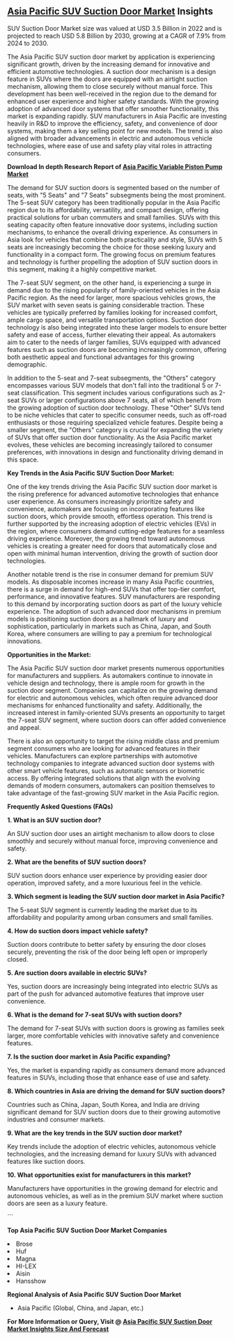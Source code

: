 <h2><a href="https://www.verifiedmarketreports.com/download-sample/?rid=516298&amp;utm_source=Github-Feb&amp;utm_medium=219" target="_blank">Asia Pacific SUV Suction Door Market</a> Insights</h2><p>SUV Suction Door Market size was valued at USD 3.5 Billion in 2022 and is projected to reach USD 5.8 Billion by 2030, growing at a CAGR of 7.9% from 2024 to 2030.</p><p><p>The Asia Pacific SUV suction door market by application is experiencing significant growth, driven by the increasing demand for innovative and efficient automotive technologies. A suction door mechanism is a design feature in SUVs where the doors are equipped with an airtight suction mechanism, allowing them to close securely without manual force. This development has been well-received in the region due to the demand for enhanced user experience and higher safety standards. With the growing adoption of advanced door systems that offer smoother functionality, this market is expanding rapidly. SUV manufacturers in Asia Pacific are investing heavily in R&D to improve the efficiency, safety, and convenience of door systems, making them a key selling point for new models. The trend is also aligned with broader advancements in electric and autonomous vehicle technologies, where ease of use and safety play vital roles in attracting consumers.</p> <p><p><strong>Download In depth Research Report of <a href="https://www.verifiedmarketreports.com/download-sample/?rid=236118&amp;utm_source=Pulse-Dec&amp;utm_medium=219" target="_blank">Asia Pacific Variable Piston Pump Market</a></strong></p></p> <p>The demand for SUV suction doors is segmented based on the number of seats, with "5 Seats" and "7 Seats" subsegments being the most prominent. The 5-seat SUV category has been traditionally popular in the Asia Pacific region due to its affordability, versatility, and compact design, offering practical solutions for urban commuters and small families. SUVs with this seating capacity often feature innovative door systems, including suction mechanisms, to enhance the overall driving experience. As consumers in Asia look for vehicles that combine both practicality and style, SUVs with 5 seats are increasingly becoming the choice for those seeking luxury and functionality in a compact form. The growing focus on premium features and technology is further propelling the adoption of SUV suction doors in this segment, making it a highly competitive market.</p> <p>The 7-seat SUV segment, on the other hand, is experiencing a surge in demand due to the rising popularity of family-oriented vehicles in the Asia Pacific region. As the need for larger, more spacious vehicles grows, the SUV market with seven seats is gaining considerable traction. These vehicles are typically preferred by families looking for increased comfort, ample cargo space, and versatile transportation options. Suction door technology is also being integrated into these larger models to ensure better safety and ease of access, further elevating their appeal. As automakers aim to cater to the needs of larger families, SUVs equipped with advanced features such as suction doors are becoming increasingly common, offering both aesthetic appeal and functional advantages for this growing demographic.</p> <p>In addition to the 5-seat and 7-seat subsegments, the "Others" category encompasses various SUV models that don't fall into the traditional 5 or 7-seat classification. This segment includes various configurations such as 2-seat SUVs or larger configurations above 7 seats, all of which benefit from the growing adoption of suction door technology. These "Other" SUVs tend to be niche vehicles that cater to specific consumer needs, such as off-road enthusiasts or those requiring specialized vehicle features. Despite being a smaller segment, the "Others" category is crucial for expanding the variety of SUVs that offer suction door functionality. As the Asia Pacific market evolves, these vehicles are becoming increasingly tailored to consumer preferences, with innovations in design and functionality driving demand in this space.</p> <p><strong>Key Trends in the Asia Pacific SUV Suction Door Market:</strong></p> <p>One of the key trends driving the Asia Pacific SUV suction door market is the rising preference for advanced automotive technologies that enhance user experience. As consumers increasingly prioritize safety and convenience, automakers are focusing on incorporating features like suction doors, which provide smooth, effortless operation. This trend is further supported by the increasing adoption of electric vehicles (EVs) in the region, where consumers demand cutting-edge features for a seamless driving experience. Moreover, the growing trend toward autonomous vehicles is creating a greater need for doors that automatically close and open with minimal human intervention, driving the growth of suction door technologies.</p> <p>Another notable trend is the rise in consumer demand for premium SUV models. As disposable incomes increase in many Asia Pacific countries, there is a surge in demand for high-end SUVs that offer top-tier comfort, performance, and innovative features. SUV manufacturers are responding to this demand by incorporating suction doors as part of the luxury vehicle experience. The adoption of such advanced door mechanisms in premium models is positioning suction doors as a hallmark of luxury and sophistication, particularly in markets such as China, Japan, and South Korea, where consumers are willing to pay a premium for technological innovations.</p> <p><strong>Opportunities in the Market:</strong></p> <p>The Asia Pacific SUV suction door market presents numerous opportunities for manufacturers and suppliers. As automakers continue to innovate in vehicle design and technology, there is ample room for growth in the suction door segment. Companies can capitalize on the growing demand for electric and autonomous vehicles, which often require advanced door mechanisms for enhanced functionality and safety. Additionally, the increased interest in family-oriented SUVs presents an opportunity to target the 7-seat SUV segment, where suction doors can offer added convenience and appeal.</p> <p>There is also an opportunity to target the rising middle class and premium segment consumers who are looking for advanced features in their vehicles. Manufacturers can explore partnerships with automotive technology companies to integrate advanced suction door systems with other smart vehicle features, such as automatic sensors or biometric access. By offering integrated solutions that align with the evolving demands of modern consumers, automakers can position themselves to take advantage of the fast-growing SUV market in the Asia Pacific region.</p> <p><strong>Frequently Asked Questions (FAQs)</strong></p> <p><strong>1. What is an SUV suction door?</strong></p> <p>An SUV suction door uses an airtight mechanism to allow doors to close smoothly and securely without manual force, improving convenience and safety.</p> <p><strong>2. What are the benefits of SUV suction doors?</strong></p> <p>SUV suction doors enhance user experience by providing easier door operation, improved safety, and a more luxurious feel in the vehicle.</p> <p><strong>3. Which segment is leading the SUV suction door market in Asia Pacific?</strong></p> <p>The 5-seat SUV segment is currently leading the market due to its affordability and popularity among urban consumers and small families.</p> <p><strong>4. How do suction doors impact vehicle safety?</strong></p> <p>Suction doors contribute to better safety by ensuring the door closes securely, preventing the risk of the door being left open or improperly closed.</p> <p><strong>5. Are suction doors available in electric SUVs?</strong></p> <p>Yes, suction doors are increasingly being integrated into electric SUVs as part of the push for advanced automotive features that improve user convenience.</p> <p><strong>6. What is the demand for 7-seat SUVs with suction doors?</strong></p> <p>The demand for 7-seat SUVs with suction doors is growing as families seek larger, more comfortable vehicles with innovative safety and convenience features.</p> <p><strong>7. Is the suction door market in Asia Pacific expanding?</strong></p> <p>Yes, the market is expanding rapidly as consumers demand more advanced features in SUVs, including those that enhance ease of use and safety.</p> <p><strong>8. Which countries in Asia are driving the demand for SUV suction doors?</strong></p> <p>Countries such as China, Japan, South Korea, and India are driving significant demand for SUV suction doors due to their growing automotive industries and consumer markets.</p> <p><strong>9. What are the key trends in the SUV suction door market?</strong></p> <p>Key trends include the adoption of electric vehicles, autonomous vehicle technologies, and the increasing demand for luxury SUVs with advanced features like suction doors.</p> <p><strong>10. What opportunities exist for manufacturers in this market?</strong></p> <p>Manufacturers have opportunities in the growing demand for electric and autonomous vehicles, as well as in the premium SUV market where suction doors are seen as a luxury feature.</p> ```</p><p><strong>Top Asia Pacific SUV Suction Door Market Companies</strong></p><div data-test-id=""><p><li>Brose</li><li> Huf</li><li> Magna</li><li> HI-LEX</li><li> Aisin</li><li> Hansshow</li></p><div><strong>Regional Analysis of&nbsp;Asia Pacific SUV Suction Door Market</strong></div><ul><li dir="ltr"><p dir="ltr">Asia Pacific (Global, China, and Japan, etc.)</p></li></ul><p><strong>For More Information or Query, Visit @&nbsp;</strong><strong><a href="https://www.verifiedmarketreports.com/product/suv-suction-door-market-size-and-forecast/?utm_source=Github-Feb&amp;utm_medium=219" target="_blank">Asia Pacific SUV Suction Door Market Insights Size And Forecast</a></strong></p></div><h2>&nbsp;</h2><div data-test-id="">&nbsp;</div>
